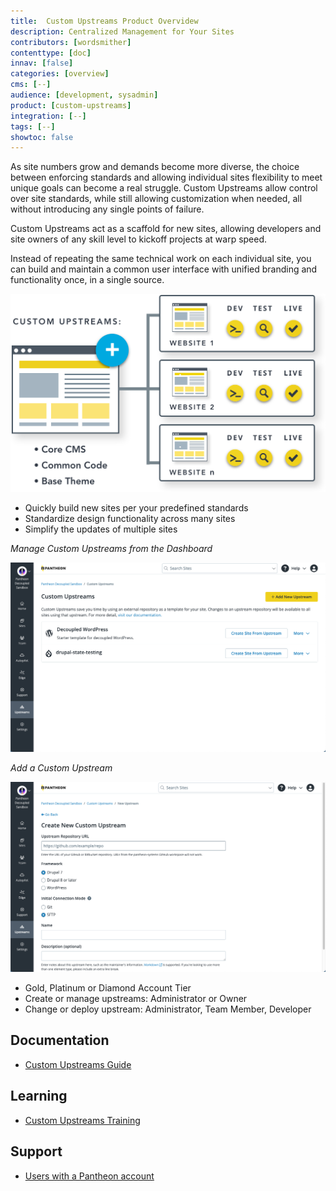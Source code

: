```yaml
---
title:  Custom Upstreams Product Overvidew
description: Centralized Management for Your Sites
contributors: [wordsmither]
contenttype: [doc]
innav: [false]
categories: [overview]
cms: [--]
audience: [development, sysadmin]
product: [custom-upstreams]
integration: [--]
tags: [--]
showtoc: false
---
```


<TabList>

<Tab title="Overview" id="overview" active={true}>

As site numbers grow and demands become more diverse, the choice between enforcing standards and allowing individual sites flexibility to meet unique goals can become a real struggle. Custom Upstreams allow control over site standards, while still allowing customization when needed, all without introducing any single points of failure.

Custom Upstreams act as a scaffold for new sites, allowing developers and site owners of any skill level to kickoff projects at warp speed.

Instead of repeating the same technical work on each individual site, you can build and maintain a common user interface with unified branding and functionality once, in a single source.

![Custom Upstreams](../images/upstreams-foundations4.svg)


</Tab>

<Tab title="Features" id="features">

* Quickly build new sites per your predefined standards
* Standardize design functionality across many sites
* Simplify the updates of multiple sites

*Manage Custom Upstreams from the Dashboard*

![Manage Custom Upstreams from the Dashboard](../images/manage-custom-upstreams.png)

*Add a Custom Upstream*

![Add a Custom Upstream](../images/add-custom-upstream.png)

</Tab>

<Tab title="Requirements" id="requirements">

* Gold, Platinum or Diamond Account Tier
* Create or manage upstreams: Administrator or Owner
* Change or deploy upstream: Administrator, Team Member, Developer


</Tab>

<Tab title="Resources" id="resources">

## Documentation

* [Custom Upstreams Guide](https://docs.pantheon.io/guides/custom-upstream)

## Learning

* [Custom Upstreams Training](https://learning.pantheon.io/page/catalog#topic_custom-upstreams)

## Support

* [Users with a Pantheon account](https://dashboard.pantheon.io/workspace/support)

</Tab>

</TabList>
